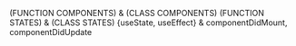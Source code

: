 (FUNCTION COMPONENTS) & (CLASS COMPONENTS)
(FUNCTION STATES) & (CLASS STATES)
{useState, useEffect} & componentDidMount, componentDidUpdate